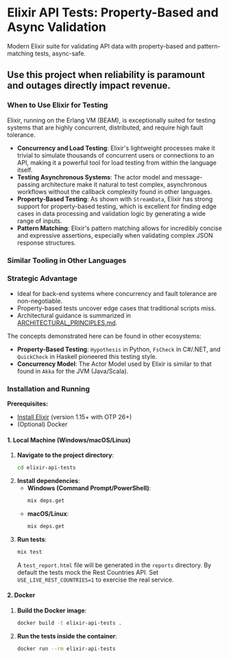 # Elixir API Tests: Property-Based and Async Validation

Modern Elixir suite for validating API data with property-based and pattern-matching tests, async-safe.

Use this project when reliability is paramount and outages directly impact revenue.
---
### When to Use Elixir for Testing

Elixir, running on the Erlang VM (BEAM), is exceptionally suited for testing systems that are highly concurrent, distributed, and require high fault tolerance.

* **Concurrency and Load Testing**: Elixir's lightweight processes make it trivial to simulate thousands of concurrent users or connections to an API, making it a powerful tool for load testing from within the language itself.
* **Testing Asynchronous Systems**: The actor model and message-passing architecture make it natural to test complex, asynchronous workflows without the callback complexity found in other languages.
* **Property-Based Testing**: As shown with `StreamData`, Elixir has strong support for property-based testing, which is excellent for finding edge cases in data processing and validation logic by generating a wide range of inputs.
* **Pattern Matching**: Elixir's pattern matching allows for incredibly concise and expressive assertions, especially when validating complex JSON response structures.

### Similar Tooling in Other Languages
### Strategic Advantage
- Ideal for back-end systems where concurrency and fault tolerance are non-negotiable.
- Property-based tests uncover edge cases that traditional scripts miss.
- Architectural guidance is summarized in [ARCHITECTURAL_PRINCIPLES.md](../ARCHITECTURAL_PRINCIPLES.md).


The concepts demonstrated here can be found in other ecosystems:
* **Property-Based Testing**: `Hypothesis` in Python, `FsCheck` in C#/.NET, and `QuickCheck` in Haskell pioneered this testing style.
* **Concurrency Model**: The Actor Model used by Elixir is similar to that found in `Akka` for the JVM (Java/Scala).

### Installation and Running

**Prerequisites:**
* [Install Elixir](https://elixir-lang.org/install.html) (version 1.15+ with OTP 26+)
* (Optional) Docker

#### 1. Local Machine (Windows/macOS/Linux)

1.  **Navigate to the project directory**:
    ```bash
    cd elixir-api-tests
    ```
2.  **Install dependencies**:
    * **Windows (Command Prompt/PowerShell)**:
        ```cmd
        mix deps.get
        ```
    * **macOS/Linux**:
        ```bash
        mix deps.get
        ```
3.  **Run tests**:
    ```bash
    mix test
    ```
    A `test_report.html` file will be generated in the `reports` directory. By
    default the tests mock the Rest Countries API. Set
    `USE_LIVE_REST_COUNTRIES=1` to exercise the real service.

#### 2. Docker

1.  **Build the Docker image**:
    ```bash
    docker build -t elixir-api-tests .
    ```
2.  **Run the tests inside the container**:
    ```bash
    docker run --rm elixir-api-tests
    ```
